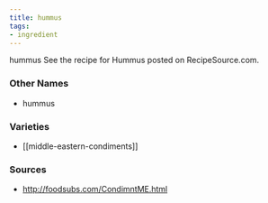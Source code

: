 ```yaml
---
title: hummus
tags:
- ingredient
---
```

hummus See the recipe for Hummus posted on RecipeSource.com.

### Other Names

* hummus

### Varieties

* [[middle-eastern-condiments]]

### Sources
* http://foodsubs.com/CondimntME.html
